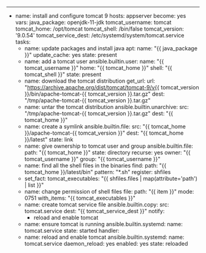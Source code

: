 ---
- name: install and configure tomcat 9
  hosts: appserver
  become: yes
  vars:
    java_package: openjdk-11-jdk
    tomcat_username: tomcat
    tomcat_home: /opt/tomcat
    tomcat_shell: /bin/false
    tomcat_version: '9.0.54'
    tomcat_service_dest: /etc/systemd/system/tomcat.service
  tasks:
    - name: update packages and install java
      apt:
        name: "{{ java_package }}"
        update_cache: yes
        state: present
    - name: add a tomcat user
      ansible.builtin.user:
        name: "{{ tomcat_username }}"
        home: "{{ tomcat_home }}"
        shell: "{{ tomcat_shell }}"
        state: present
    - name: download the tomcat distribution
      get_url:
        url: "https://archive.apache.org/dist/tomcat/tomcat-9/v{{ tomcat_version }}/bin/apache-tomcat-{{ tomcat_version }}.tar.gz"
        dest: "/tmp/apache-tomcat-{{ tomcat_version }}.tar.gz"
    - name: untar the tomcat distribution
      ansible.builtin.unarchive:
        src: "/tmp/apache-tomcat-{{ tomcat_version }}.tar.gz"
        dest: "{{ tomcat_home }}"
    - name: create a symlink
      ansible.builtin.file:
        src: "{{ tomcat_home }}/apache-tomcat-{{ tomcat_version }}"
        dest: "{{ tomcat_home }}/latest"
        state: link
    - name: give ownership to tomcat user and group
      ansible.builtin.file:
        path: "{{ tomcat_home }}"
        state: directory
        recurse: yes
        owner: "{{ tomcat_username }}"
        group: "{{ tomcat_username }}"
    - name: find all the shell files in the binaries
      find: 
        path: "{{ tomcat_home }}/latest/bin"
        pattern: "*.sh"
      register: shfiles
    - set_fact:
        tomcat_executables: "{{ shfiles.files | map(attribute='path') | list }}"
    - name: change permission of shell files
      file:
        path: "{{ item }}"
        mode: 0751
      with_items: "{{ tomcat_executables }}"
    - name: create tomcat service file
      ansible.builtin.copy:
        src: tomcat.service
        dest: "{{ tomcat_service_dest }}"
      notify:
        - reload and enable tomcat
    - name: ensure tomcat is running
      ansible.builtin.systemd:
        name: tomcat.service
        state: started
  handler:
    - name: reload and enable tomcat
      ansible.builtin.systemd:
        name: tomcat.service
        daemon_reload: yes
        enabled: yes
        state: reloaded 
